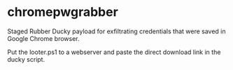 # chromepwgrabber
Staged Rubber Ducky payload for exfiltrating credentials that were saved in Google Chrome browser.

Put the looter.ps1 to a webserver and paste the direct download link in the ducky script.
